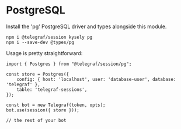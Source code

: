 # PostgreSQL

Install the 'pg' PostgreSQL driver and types alongside this module.

```shell
npm i @telegraf/session kysely pg
npm i --save-dev @types/pg
```

Usage is pretty straightforward:

```TS
import { Postgres } from "@telegraf/session/pg";

const store = Postgres({
	config: { host: 'localhost', user: 'database-user', database: 'telegraf' },
	table: 'telegraf-sessions',
});

const bot = new Telegraf(token, opts);
bot.use(session({ store }));

// the rest of your bot
```
